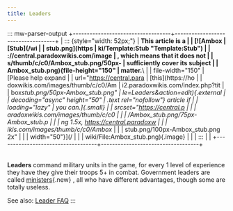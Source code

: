 ```yaml
---
title: Leaders
---
```


::: mw-parser-output
+-----------------------------------+-----------------------------------+
| ::: {style="width: 52px;"} | **This article is a |
| [![Ambox | [Stub](/wi |
| stub.png](https | ki/Template:Stub "Template:Stub") |
| ://central.paradoxwikis.com/image | , which means that it does not |
| s/thumb/c/c0/Ambox_stub.png/50px- | sufficiently cover its subject |
| Ambox_stub.png){file-height="150" | matter.**\ |
| file-width="150" | [Please help expand |
| url="https://central.para | [this](https://ho |
| doxwikis.com/images/thumb/c/c0/Am | i2.paradoxwikis.com/index.php?tit |
| box*stub.png/50px-Ambox_stub.png" | le=Leaders&action=edit){.external |
| decoding="async" height="50" | .text rel="nofollow"} article if |
| loading="lazy" | you can.]{.small} |
| srcset="https://central.p | |
| aradoxwikis.com/images/thumb/c/c0 | |
| /Ambox_stub.png/75px-Ambox_stub.p | |
| ng 1.5x, https://central.paradoxw | |
| ikis.com/images/thumb/c/c0/Ambox* | |
| stub.png/100px-Ambox_stub.png 2x" | |
| width="50"}](/ | |
| wiki/File:Ambox_stub.png){.image} | |
| ::: | |
+-----------------------------------+-----------------------------------+

\
**Leaders** command military units in the game, for every 1 level of
experience they have they give their troops 5+ in combat. Government
leaders are called
[ministers](/wiki/index.php?title=Ministers&action=edit&redlink=1 "Ministers (page does not exist)"){.new}
, all who have different advantages, though some are totally useless.

See also: [Leader FAQ](/wiki/Leader_FAQ "Leader FAQ")
:::
